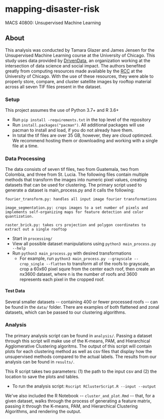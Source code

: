 # mapping-disaster-risk
MACS 40800: Unsupervised Machine Learning 

## About
This analysis was conducted by Tamara Glazer and James Jensen for the Unsupervised Machine Learning course at the University of Chicago. This study uses data provided by [DrivenData](https://www.drivendata.org/competitions/58/disaster-response-roof-type/data/), an organization working at the intersection of data science and social impact. The authors benefited greatly from computing resources made available by the [RCC](https://rcc.uchicago.edu/resources) at the University of Chicago. With the use of these resources, they were able to properly store, compare, and cluster satellite images by rooftop material across all seven TIF files present in the dataset. 

### Setup
This project assumes the use of Python 3.7+ and R 3.6+

* Run `pip install -requirements.txt` in the top level of the repository
* Run `install.packages("pacman")`. All additional packages will use pacman to install and load, if you do not already have them. 
* In total the tif files are over 35 GB, however, they are cloud optimzed. We recommend hosting them or downloading and working with a single file at a time. 

### Data Processing

The data consists of seven tif files, two from Guatemala, two from Colombia, and three from St. Lucia. The following files contain multiple methods that transform the images into numeric pixel values, creating datasets that can be used for clustering. The primary script used to generate a dataset is main_process.py and it calls the following: 

```
fourier_transform.py: handles all input image fourier transformations

image_segmentation.py: crops images to a set number of pixels and implements self-organizing maps for feature detection and color quantization.

raster_brick.py: takes crs projection and polygon coordinates to extract out a single rooftop
```

* Start in `processing/`
* View all possible dataset manipulations using `python3 main_process.py --help`
* Run `python3 main_process.py` with desired transformations
    * For example, run `python3 main_process.py --grayscale --crop_single --flatten` to transform all of the roofs to grayscale, crop a 60x60 pixel squre from the center each roof, then create an nx3600 dataset, where n is the number of roofs and 3600 represents each pixel in the cropped roof. 


#### Test Data
Several smaller datasets -- containing 400 or fewer processed roofs -- can be found in the `data/` folder. There are examples of both flattened and zonal datasets, which can be passed to our clustering algorithms.


### Analysis

The primary analysis script can be found in `analysis/`. Passing a dataset through this script will make use of the K-means, PAM, and Hierarchical Agglomerative Clustering algoritms. The output of this script will contain plots for each clustering method as well as csv files that display how the unsupervised methods compared to the actual labels. The results from our analysis can be found in `results/`.

This R script takes two parameters: (1) the path to the input csv and (2) the location to save the plots and tables.

* To run the analysis script: `Rscript RClusterScript.R --input --output`

We've also included the R Notebook --  `cluster_and_plot.Rmd` -- that, for a given dataset, walks through the process of  generating a feature matrix, passing it through the K-means, PAM, and Hierarchical Clustering Algorithms, and rendering the output. 





